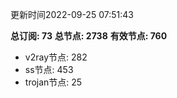 更新时间2022-09-25 07:51:43

**总订阅: 73**
**总节点: 2738**
**有效节点: 760**
- v2ray节点: 282
- ss节点: 453
- trojan节点: 25
